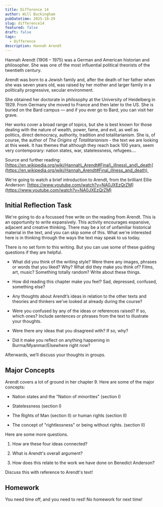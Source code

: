 ```yaml
---
title: Difference 14
author: Will Buckingham
pubDatetime: 2025-10-29
slug: difference14
featured: false
draft: false
tags:
  - Difference
description: Hannah Arendt
---
```

Hannah Arendt (1906 – 1975) was a German and American historian and philosopher. She was one of the most influential political theorists of the twentieth century.

Arendt was born to a Jewish family and, after the death of her father when she was seven years old, was raised by her mother and larger family in a politically progressive, secular environment. 

She obtained her doctorate in philosophy at the University of Heidelberg in 1929. From Germany she moved to France and then later to the US. She is buried on the Bard campus — and if you ever go to Bard, you can visit her grave.

Her works cover a broad range of topics, but she is best known for those dealing with the nature of wealth, power, fame, and evil, as well as politics, direct democracy, authority, tradition and totalitarianism. She is, of course, the author of _The Origins of Totalitarianism_ - the text we are looking at this week. It has themes that although they reach back 100 years, seem very contemporary: nation states, war, statelessness, refugees....

Source and further reading: [https://en.wikipedia.org/wiki/Hannah\_Arendt#Final\_illness\_and\_death](https://en.wikipedia.org/wiki/Hannah_Arendt#Final_illness_and_death) 

We're going to watch a brief introduction to Arendt, from the brilliant Ellie Anderson: [https://www.youtube.com/watch?v=NA0JXEzQrZM](https://www.youtube.com/watch?v=NA0JXEzQrZM)

## Initial Reflection Task

We're going to do a focussed free write on the reading from Arendt. This is an opportunity to write expansively. This activity encourages expansive, adjacent and creative thinking. There may be a lot of unfamiliar historical material in the text, and you can skip some of this. What we're interested here is in thinking through the ways the text may speak to us today.

There is no set form to this writing. But you can use some of these guiding questions if they are helpful.

*   What did you think of the writing style? Were there any images, phrases or words that you liked? Why? What did they make you think of? Films, art, music? Something totally random? Write about these things.
    
*   How did reading this chapter make you feel? Sad, depressed, confused, something else? 
    
*   Any thoughts about Arendt’s ideas in relation to the other texts and theories and thinkers we’ve looked at already during the course?
    
*   Were you confused by any of the ideas or references raised? If so, which ones? Include sentences or phrases from the text to illustrate your thoughts.
    
*   Were there any ideas that you disagreed with? If so, why?
    
*   Did it make you reflect on anything happening in Burma/Myanmar/Elsewhere right now?
    

Afterwards, we’ll discuss your thoughts in groups. 

## Major Concepts

Arendt covers a lot of ground in her chapter 9. Here are some of the major concepts:

*   Nation states and the "Nation of minorities" (section I)
    
*   Statelessness (section I)
    
*   The Rights of Man (section II) or human rights (section II)
    
*   The concept of "rightlessness" or being without rights. (section II)
    

Here are some more questions.

1.  How are these four ideas connected?
    
2.  What is Arendt's overall argument?
    
3.  How does this relate to the work we have done on Benedict Anderson?
    

Discuss this with reference to Arendt's text!

## Homework

You need time off, and you need to rest! No homework for next time!